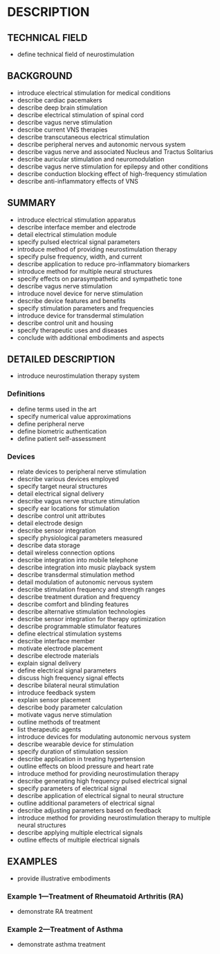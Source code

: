 # DESCRIPTION

## TECHNICAL FIELD

- define technical field of neurostimulation

## BACKGROUND

- introduce electrical stimulation for medical conditions
- describe cardiac pacemakers
- describe deep brain stimulation
- describe electrical stimulation of spinal cord
- describe vagus nerve stimulation
- describe current VNS therapies
- describe transcutaneous electrical stimulation
- describe peripheral nerves and autonomic nervous system
- describe vagus nerve and associated Nucleus and Tractus Solitarius
- describe auricular stimulation and neuromodulation
- describe vagus nerve stimulation for epilepsy and other conditions
- describe conduction blocking effect of high-frequency stimulation
- describe anti-inflammatory effects of VNS

## SUMMARY

- introduce electrical stimulation apparatus
- describe interface member and electrode
- detail electrical stimulation module
- specify pulsed electrical signal parameters
- introduce method of providing neurostimulation therapy
- specify pulse frequency, width, and current
- describe application to reduce pro-inflammatory biomarkers
- introduce method for multiple neural structures
- specify effects on parasympathetic and sympathetic tone
- describe vagus nerve stimulation
- introduce novel device for nerve stimulation
- describe device features and benefits
- specify stimulation parameters and frequencies
- introduce device for transdermal stimulation
- describe control unit and housing
- specify therapeutic uses and diseases
- conclude with additional embodiments and aspects

## DETAILED DESCRIPTION

- introduce neurostimulation therapy system

### Definitions

- define terms used in the art
- specify numerical value approximations
- define peripheral nerve
- define biometric authentication
- define patient self-assessment

### Devices

- relate devices to peripheral nerve stimulation
- describe various devices employed
- specify target neural structures
- detail electrical signal delivery
- describe vagus nerve structure stimulation
- specify ear locations for stimulation
- describe control unit attributes
- detail electrode design
- describe sensor integration
- specify physiological parameters measured
- describe data storage
- detail wireless connection options
- describe integration into mobile telephone
- describe integration into music playback system
- describe transdermal stimulation method
- detail modulation of autonomic nervous system
- describe stimulation frequency and strength ranges
- describe treatment duration and frequency
- describe comfort and blinding features
- describe alternative stimulation technologies
- describe sensor integration for therapy optimization
- describe programmable stimulator features
- define electrical stimulation systems
- describe interface member
- motivate electrode placement
- describe electrode materials
- explain signal delivery
- define electrical signal parameters
- discuss high frequency signal effects
- describe bilateral neural stimulation
- introduce feedback system
- explain sensor placement
- describe body parameter calculation
- motivate vagus nerve stimulation
- outline methods of treatment
- list therapeutic agents
- introduce devices for modulating autonomic nervous system
- describe wearable device for stimulation
- specify duration of stimulation session
- describe application in treating hypertension
- outline effects on blood pressure and heart rate
- introduce method for providing neurostimulation therapy
- describe generating high frequency pulsed electrical signal
- specify parameters of electrical signal
- describe application of electrical signal to neural structure
- outline additional parameters of electrical signal
- describe adjusting parameters based on feedback
- introduce method for providing neurostimulation therapy to multiple neural structures
- describe applying multiple electrical signals
- outline effects of multiple electrical signals

## EXAMPLES

- provide illustrative embodiments

### Example 1—Treatment of Rheumatoid Arthritis (RA)

- demonstrate RA treatment

### Example 2—Treatment of Asthma

- demonstrate asthma treatment


